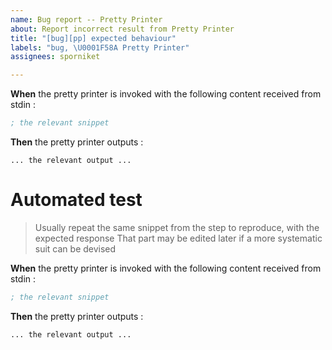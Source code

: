 ```yaml
---
name: Bug report -- Pretty Printer
about: Report incorrect result from Pretty Printer
title: "[bug][pp] expected behaviour"
labels: "bug, \U0001F58A️ Pretty Printer"
assignees: sporniket

---
```


**When** the pretty printer is invoked with the following content received from stdin :

```asm
; the relevant snippet
```

**Then** the pretty printer outputs : 

```
... the relevant output ...
```


# Automated test

> Usually repeat the same snippet from the step to reproduce, with the expected response
> That part may be edited later if a more systematic suit can be devised

**When** the pretty printer is invoked with the following content received from stdin :

```asm
; the relevant snippet
```

**Then** the pretty printer outputs : 

```
... the relevant output ...
```
